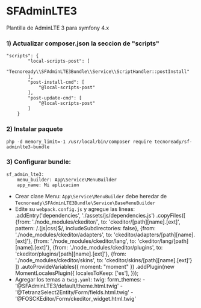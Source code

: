 # SFAdminLTE3
Plantilla de AdminLTE 3 para symfony 4.x

### 1) Actualizar composer.json la seccion de "scripts"

    "scripts": {
            "local-scripts-post": [
                "Tecnoready\\SFAdminLTE3Bundle\\Service\\ScriptHandler::postInstall"
            ],
            "post-install-cmd": [
                "@local-scripts-post"
            ],
            "post-update-cmd": [
                "@local-scripts-post"
            ]
        }

### 2) Instalar paquete

    php -d memory_limit=-1 /usr/local/bin/composer require tecnoready/sf-adminlte3-bundle

### 3) Configurar bundle:

    sf_admin_lte3:
        menu_builder: App\Service\MenuBuilder
        app_name: Mi aplicacion


- Crear clase Menu: `App\Service\MenuBuilder` debe heredar de `Tecnoready\SFAdminLTE3Bundle\Service\BaseMenuBuilder`
- Edite su `webpack.config.js` y agregue las lineas:
      .addEntry('dependencies', './assets/js/dependencies.js')
      .copyFiles([
        {from: './node_modules/ckeditor/', to: 'ckeditor/[path][name].[ext]', pattern: /\.(js|css)$/, includeSubdirectories: false},
        {from: './node_modules/ckeditor/adapters', to: 'ckeditor/adapters/[path][name].[ext]'},
        {from: './node_modules/ckeditor/lang', to: 'ckeditor/lang/[path][name].[ext]'},
        {from: './node_modules/ckeditor/plugins', to: 'ckeditor/plugins/[path][name].[ext]'},
        {from: './node_modules/ckeditor/skins', to: 'ckeditor/skins/[path][name].[ext]'}
      ])
      .autoProvideVariables({
          moment: "moment"
      })
      .addPlugin(new MomentLocalesPlugin({
          localesToKeep: ['es'],
      }));
- Agregar los temas a `twig.yaml`:
      twig:
          form_themes:
              - '@SFAdminLTE3/default/theme.html.twig'
              - '@TetranzSelect2Entity/Form/fields.html.twig'
              - '@FOSCKEditor/Form/ckeditor_widget.html.twig'
